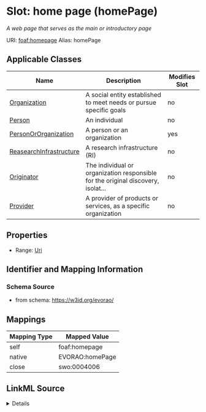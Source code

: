 

# Slot: home page (homePage) 


_A web page that serves as the main or introductory page_





URI: [foaf:homepage](http://xmlns.com/foaf/0.1/homepage)
Alias: homePage

<!-- no inheritance hierarchy -->





## Applicable Classes

| Name | Description | Modifies Slot |
| --- | --- | --- |
| [Organization](Organization.md) | A social entity established to meet needs or pursue specific goals |  no  |
| [Person](Person.md) | An individual |  no  |
| [PersonOrOrganization](PersonOrOrganization.md) | A person or an organization |  yes  |
| [ReasearchInfrastructure](ReasearchInfrastructure.md) | A research infrastructure (RI) |  no  |
| [Originator](Originator.md) | The individual or organization responsible for the original discovery, isolat... |  no  |
| [Provider](Provider.md) | A provider of products or services, as a specific organization |  no  |







## Properties

* Range: [Uri](Uri.md)





## Identifier and Mapping Information







### Schema Source


* from schema: https://w3id.org/evorao/




## Mappings

| Mapping Type | Mapped Value |
| ---  | ---  |
| self | foaf:homepage |
| native | EVORAO:homePage |
| close | swo:0004006 |




## LinkML Source

<details>
```yaml
name: homePage
description: A web page that serves as the main or introductory page
title: home page
from_schema: https://w3id.org/evorao/
close_mappings:
- swo:0004006
rank: 1000
slot_uri: foaf:homepage
alias: homePage
domain_of:
- PersonOrOrganization
range: uri
required: false
multivalued: false

```
</details>